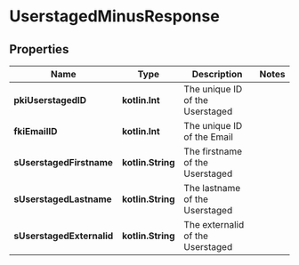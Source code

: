 
# UserstagedMinusResponse

## Properties
Name | Type | Description | Notes
------------ | ------------- | ------------- | -------------
**pkiUserstagedID** | **kotlin.Int** | The unique ID of the Userstaged | 
**fkiEmailID** | **kotlin.Int** | The unique ID of the Email | 
**sUserstagedFirstname** | **kotlin.String** | The firstname of the Userstaged | 
**sUserstagedLastname** | **kotlin.String** | The lastname of the Userstaged | 
**sUserstagedExternalid** | **kotlin.String** | The externalid of the Userstaged | 



